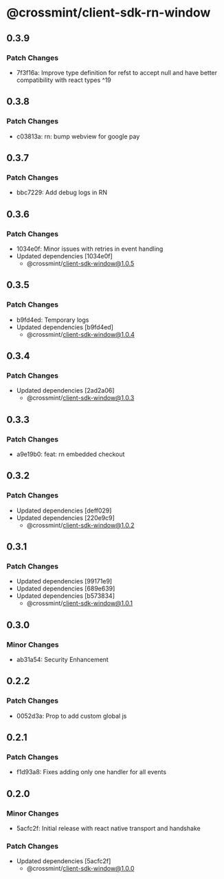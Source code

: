 # @crossmint/client-sdk-rn-window

## 0.3.9

### Patch Changes

- 7f3f16a: Improve type definition for refst to accept null and have better compatibility with react types ^19

## 0.3.8

### Patch Changes

- c03813a: rn: bump webview for google pay

## 0.3.7

### Patch Changes

- bbc7229: Add debug logs in RN

## 0.3.6

### Patch Changes

- 1034e0f: Minor issues with retries in event handling
- Updated dependencies [1034e0f]
  - @crossmint/client-sdk-window@1.0.5

## 0.3.5

### Patch Changes

- b9fd4ed: Temporary logs
- Updated dependencies [b9fd4ed]
  - @crossmint/client-sdk-window@1.0.4

## 0.3.4

### Patch Changes

- Updated dependencies [2ad2a06]
  - @crossmint/client-sdk-window@1.0.3

## 0.3.3

### Patch Changes

- a9e19b0: feat: rn embedded checkout

## 0.3.2

### Patch Changes

- Updated dependencies [deff029]
- Updated dependencies [220e9c9]
  - @crossmint/client-sdk-window@1.0.2

## 0.3.1

### Patch Changes

- Updated dependencies [99171e9]
- Updated dependencies [689e639]
- Updated dependencies [b573834]
  - @crossmint/client-sdk-window@1.0.1

## 0.3.0

### Minor Changes

- ab31a54: Security Enhancement

## 0.2.2

### Patch Changes

- 0052d3a: Prop to add custom global js

## 0.2.1

### Patch Changes

- f1d93a8: Fixes adding only one handler for all events

## 0.2.0

### Minor Changes

- 5acfc2f: Initial release with react native transport and handshake

### Patch Changes

- Updated dependencies [5acfc2f]
  - @crossmint/client-sdk-window@1.0.0
